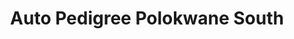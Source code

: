---
title: "Auto Pedigree Polokwane South"
url: /polokwane/auto-pedigree-polokwane-south/
shop: car
---